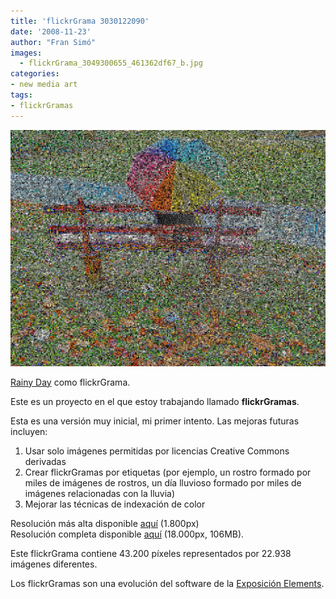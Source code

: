 ```yaml
---
title: 'flickrGrama 3030122090'
date: '2008-11-23'
author: "Fran Simó"
images:
  - flickrGrama_3049300655_461362df67_b.jpg
categories:
- new media art
tags:
- flickrGramas
---
```

![3049300655_461362df67_b.jpg](3049300655_461362df67_b.jpg)

[Rainy Day](http://www.flickr.com/photos/summerfeelings/3030122090/) como flickrGrama.

Este es un proyecto en el que estoy trabajando llamado **flickrGramas**.

Esta es una versión muy inicial, mi primer intento. Las mejoras futuras incluyen:
1) Usar solo imágenes permitidas por licencias Creative Commons derivadas  
2) Crear flickrGramas por etiquetas (por ejemplo, un rostro formado por miles de imágenes de rostros, un día lluvioso formado por miles de imágenes relacionadas con la lluvia)  
3) Mejorar las técnicas de indexación de color

Resolución más alta disponible [aquí](3049300655_8ca88c85b5_o.jpg) (1.800px)  
Resolución completa disponible [aquí](http://entregas.fransimo.info/flickrGramas/3030122090/fG_3030122090_ps.jpg) (18.000px, 106MB).

Este flickrGrama contiene 43.200 píxeles representados por 22.938 imágenes diferentes.

Los flickrGramas son una evolución del software de la [Exposición Elements](http://elements-barcelona.com/).


